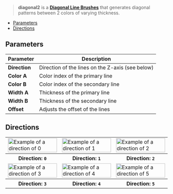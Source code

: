 > **diagonal2** is a **[Diagonal Line Brushes](Diagonal-Line-Brushes)** that generates diagonal patterns between 2 colors of varying thickness.

- [Parameters](#parameters)
- [Directions](#directions)

## Parameters

Parameter | Description
--------- | -----------
**Direction** | Direction of the lines on the Z-axis (see below)
**Color A** | Color index of the primary line
**Color B** | Color index of the secondary line
**Width A** | Thickness of the primary line
**Width B** | Thickness of the secondary line
**Offset** | Adjusts the offset of the lines

## Directions

<table>
    <tr>
        <td width="33%"><img width="100%" src="https://s3.amazonaws.com/misc.lachlanmcdonald.com/magicavoxel-shaders/0.10.4/diagonal2_direction0.png" alt="Example of a direction of 0"></td>
        <td width="33%"><img width="100%" src="https://s3.amazonaws.com/misc.lachlanmcdonald.com/magicavoxel-shaders/0.10.4/diagonal2_direction1.png" alt="Example of a direction of 1"></td>
        <td width="33%"><img width="100%" src="https://s3.amazonaws.com/misc.lachlanmcdonald.com/magicavoxel-shaders/0.10.4/diagonal2_direction2.png" alt="Example of a direction of 2"></td>
    </tr>
    <tr>
        <th>Direction: <code>0</code></th>
        <th>Direction: <code>1</code></th>
        <th>Direction: <code>2</code></th>
    </tr>
    <tr>
        <td width="33%"><img width="100%" src="https://s3.amazonaws.com/misc.lachlanmcdonald.com/magicavoxel-shaders/0.10.4/diagonal2_direction3.png" alt="Example of a direction of 3"></td>
        <td width="33%"><img width="100%" src="https://s3.amazonaws.com/misc.lachlanmcdonald.com/magicavoxel-shaders/0.10.4/diagonal2_direction4.png" alt="Example of a direction of 4"></td>
        <td width="33%"><img width="100%" src="https://s3.amazonaws.com/misc.lachlanmcdonald.com/magicavoxel-shaders/0.10.4/diagonal2_direction5.png" alt="Example of a direction of 5"></td>
    </tr>
    <tr>
        <th>Direction: <code>3</code></th>
        <th>Direction: <code>4</code></th>
        <th>Direction: <code>5</code></th>
    </tr>
</table>
